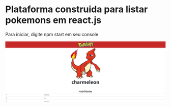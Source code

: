 # Plataforma construida para listar pokemons em react.js

Para iniciar, digite npm start em seu console



<img src='https://github.com/rosenildoluiz/pokemonapi/blob/master/public/imageReadme.png?raw=true' />
